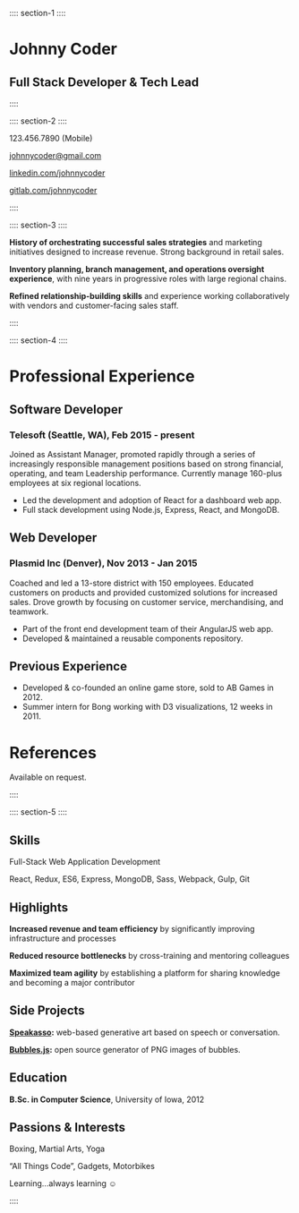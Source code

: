 :::: section-1 ::::

# Johnny Coder
## Full Stack Developer & Tech Lead

::::

:::: section-2 ::::

123.456.7890 (Mobile)

[johnnycoder@gmail.com](mailto:johnnycoder@gmail.com)

[linkedin.com/johnnycoder](https://linkedin.com/johnnycoder)

[gitlab.com/johnnycoder](https://gitlab.com/johnnycoder)

::::

:::: section-3 ::::

**History of orchestrating successful sales strategies** 
and marketing initiatives designed to increase revenue. 
Strong background in retail sales.


**Inventory planning, branch management, and operations oversight experience**, 
with nine years in progressive roles with large regional chains.

**Refined relationship-building skills** and experience 
working collaboratively with vendors and customer-facing sales staff.

::::

:::: section-4 ::::

# Professional Experience

## Software Developer
### Telesoft (Seattle, WA), Feb 2015 - present

Joined as Assistant Manager, promoted rapidly through a series of increasingly 
responsible management positions based on strong financial, operating, and 
team Leadership performance. Currently manage 160-plus employees at six 
regional locations.

* Led the development and adoption of React for a dashboard web app.
* Full stack development using Node.js, Express, React, and MongoDB.

## Web Developer
### Plasmid Inc (Denver), Nov 2013 - Jan 2015

Coached and led a 13-store district with 150 employees. Educated customers on 
products and provided customized solutions for increased sales. Drove growth by 
focusing on customer service, merchandising, and teamwork.

* Part of the front end development team of their AngularJS web app.
* Developed & maintained a reusable components repository.

## Previous Experience

* Developed & co-founded an online game store, sold to AB Games in 2012.
* Summer intern for Bong working with D3 visualizations, 12 weeks in 2011.

# References

Available on request.

::::

:::: section-5 ::::

## Skills

Full-Stack Web Application Development

React, Redux, ES6, Express, MongoDB, Sass, Webpack, Gulp, Git

## Highlights

**Increased revenue and team efficiency** by significantly improving 
infrastructure and processes

**Reduced resource bottlenecks** by cross-training and mentoring colleagues

**Maximized team agility** by establishing a platform for sharing knowledge 
and becoming a major contributor

## Side Projects

**[Speakasso](https://speakasso.io):** web-based generative art based on speech 
or conversation.

**[Bubbles.js](https://bubblesjs.com):** open source generator of PNG images 
of bubbles.

## Education

**B.Sc. in Computer Science**, University of Iowa, 2012

## Passions & Interests

Boxing, Martial Arts, Yoga

“All Things Code”, Gadgets, Motorbikes

Learning...always learning ☺

::::